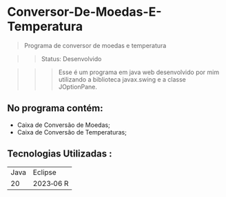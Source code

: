 <h1>Conversor-De-Moedas-E-Temperatura</h1> 

> Programa de conversor de moedas e temperatura

>> Status: Desenvolvido

>>> Esse é um programa em java web desenvolvido por mim utilizando a biblioteca javax.swing e a classe JOptionPane.

## No programa contém:
+ Caixa de Conversão de Moedas;
+ Caixa de Conversão de Temperaturas;

## Tecnologias Utilizadas :

<table>
<tr>
<td>Java</td>
<td>Eclipse</td>
</tr>

<tr>
<td>20</td>
<td>2023‑06 R</td>
</tr>
  
</table>

 

